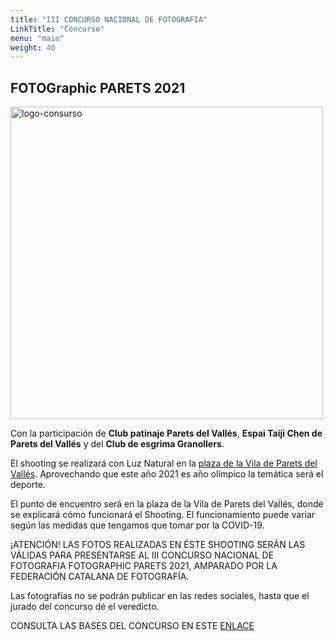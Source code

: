 ```yaml
---
title: "III CONCURSO NACIONAL DE FOTOGRAFIA"
LinkTitle: "Concurso"
menu: "main"
weight: 40
---
```


## FOTOGraphic PARETS 2021

<img src="/img/concurs-fotographic.jpg" class="img-fluid rounded mx-auto d-block m-4" alt="logo-consurso" width=500>

Con la participación de **Club patinaje Parets del Vallés**, **Espai Taiji Chen de Parets del Vallés** y del **Club de esgrima Granollers**.

El shooting se realizará con Luz Natural en la [plaza de la Vila de Parets del Vallés](https://goo.gl/maps/YfBHswn9ftAymMPb6).
Aprovechando que este año 2021 es año olímpico la temática será el deporte.

El punto de encuentro será en la plaza de la Vila de Parets del Vallés, donde se explicará cómo funcionará el Shooting. El funcionamiento puede variar según las medidas que tengamos que tomar por la COVID-19.

¡ATENCIÓN! LAS FOTOS REALIZADAS EN ÉSTE SHOOTING SERÁN LAS VÁLIDAS PARA PRESENTARSE AL III CONCURSO NACIONAL DE FOTOGRAFIA FOTOGRAPHIC PARETS 2021, AMPARADO POR LA FEDERACIÓN CATALANA DE FOTOGRAFÍA.

Las fotografías no se podrán publicar en las redes sociales, hasta que el jurado del concurso dé el veredicto.

CONSULTA LAS BASES DEL CONCURSO EN ESTE [ENLACE](/pdf/bases-concurso-2021.pdf)
